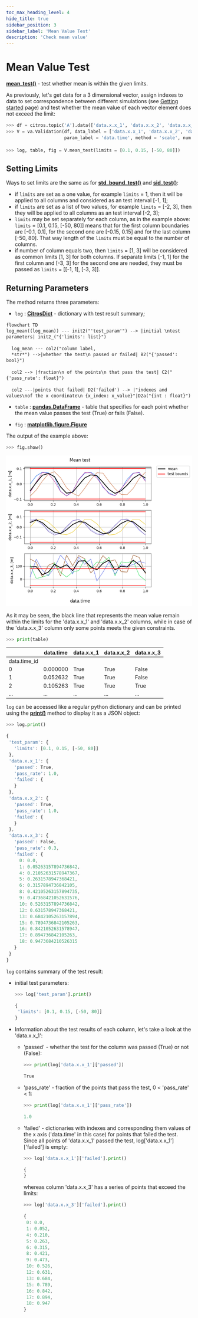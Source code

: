 ```yaml
---
toc_max_heading_level: 4
hide_title: true
sidebar_position: 3
sidebar_label: 'Mean Value Test'
description: 'Check mean value'
---
```

# Mean Value Test

[**mean_test()**](../documentation/validation/validation.md#citros_data_analysis.validation.validation.Validation.mean_test) - test whether mean is within the given limits.

As previously, let's get data for a 3 dimensional vector, assign indexes to data to set correspondence between different simulations (see [Getting started](getting_started.md) page) and test whether the mean value of each vector element does not exceed the limit:

```python
>>> df = citros.topic('A').data(['data.x.x_1', 'data.x.x_2', 'data.x.x_3', 'data.time'])
>>> V = va.Validation(df, data_label = ['data.x.x_1', 'data.x.x_2', 'data.x.x_3'], 
                      param_label = 'data.time', method = 'scale', num = 20, units = 'm')
                      
>>> log, table, fig = V.mean_test(limits = [0.1, 0.15, [-50, 80]])
```

## Setting Limits

Ways to set limits are the same as for [**std_bound_test()**](standard_deviation_boundary_test.md) and [**sid_test()**](testing_each_simulation.md):
  
  - if `limits` are set as a one value, for example `limits` = 1, then it will be applied to all columns and considered as an test interval [-1, 1];
  - if `limits` are set as a list of two values, for example `limits` = [-2, 3], then they will be applied to all columns as an test interval [-2, 3];
  - `limits` may be set separately for each column, as in the example above: `limits` = [0.1, 0.15, [-50, 80]] means that for the first column boundaries are [-0.1, 0.1], for the second one are [-0.15, 0.15] and for the last column [-50, 80]. That way length of the `limits` must be equal to the number of columns.
  - if number of column equals two, then `limits` = [1, 3] will be considered as common limits [1, 3] for both columns. If separate limits [-1, 1] for the first column and [-3, 3] for the second one are needed, they must be passed as `limits` = [[-1, 1],  [-3, 3]].

## Returning Parameters

The method returns three parameters: 
- `log` : [**CitrosDict**](../documentation/data_access/citros_dict.md#citros_data_analysis.data_access.citros_dict.CitrosDict) - dictionary with test result summary;

```mermaid
flowchart TD
log_mean((log_mean)) --- init2("'test_param'") --> |initial \ntest parameters| init2_("{'limits': list}")
    
  log_mean --- col2("column label,
  *str*") -->|whether the test\n passed or failed| B2("{'passed': bool}")

  col2 --> |fraction\n of the points\n that pass the test| C2("{'pass_rate': float}")

  col2 ---|points that failed| D2('failed') --> |"indexes and values\nof the x coordinate\n {x_index: x_value}"|D2a("{int : float}")
```

- `table` : [**pandas.DataFrame**](https://pandas.pydata.org/docs/reference/api/pandas.DataFrame.html) - table that specifies for each point whether the mean value passes the test (True) or fails (False).

- `fig` : [**matplotlib.figure.Figure**](https://matplotlib.org/stable/api/figure_api.html#matplotlib.figure.Figure)

The output of the example above:

```python
>>> fig.show()
```
![fig2](img/fig22.png "Fig2")

As it may be seen, the black line that represents the mean value remain within the limits for the 'data.x.x_1' and 'data.x.x_2' columns, while in case of the 'data.x.x_3' column only some points meets the given constraints.

```python
>>> print(table)
```
||	data.time| data.x.x_1 |data.x.x_2 |data.x.x_3
|--|--|--|--|--|
data.time_id||||
0   | 0.000000| True|True| False
1   | 0.052632| True|True| False
2   | 0.105263| True|True| True
...|...|...|...|...

`log` can be accessed like a regular python dictionary and can be printed using the [**print()**](../documentation/data_access/citros_dict.md#citros_data_analysis.data_access.citros_dict.CitrosDict.print) method to display it as a JSON object:

```python
>>> log.print()
```
```js
{
 'test_param': {
   'limits': [0.1, 0.15, [-50, 80]]
 },
 'data.x.x_1': {
   'passed': True,
   'pass_rate': 1.0,
   'failed': {
   }
 },
 'data.x.x_2': {
   'passed': True,
   'pass_rate': 1.0,
   'failed': {
   }
 },
 'data.x.x_3': {
   'passed': False,
   'pass_rate': 0.3,
   'failed': {
     0: 0.0,
     1: 0.05263157894736842,
     4: 0.21052631578947367,
     5: 0.2631578947368421,
     6: 0.3157894736842105,
     8: 0.42105263157894735,
     9: 0.47368421052631576,
     10: 0.5263157894736842,
     12: 0.631578947368421,
     13: 0.6842105263157894,
     15: 0.7894736842105263,
     16: 0.8421052631578947,
     17: 0.894736842105263,
     18: 0.9473684210526315
   }
 }
}
```

`log` contains summary of the test result: 
  - initial test parameters:

    ```python
    >>> log['test_param'].print()
    ```
    ```js
    {
     'limits': [0.1, 0.15, [-50, 80]]
    }
    ```
  - Information about the test results of each column, let's take a look at the 'data.x.x_1':
    - 'passed' - whether the test for the column was passed (True) or not (False):

      ```python
      >>> print(log['data.x.x_1']['passed'])
      ```
      ```js
      True
      ``` 
    - 'pass_rate' - fraction of the points that pass the test, 0 < 'pass_rate' < 1:

      ```python
      >>> print(log['data.x.x_1']['pass_rate'])
      ```
      ```js
      1.0
      ```
    - 'failed' - dictionaries with indexes and corresponding them values of the x axis ('data.time' in this case) for points that failed the test. Since all points of 'data.x.x_1' passed the test, log['data.x.x_1']['failed'] is empty:
      ```python
      >>> log['data.x.x_1']['failed'].print()
      ```
      ```js
      {
      }
      ```

      whereas column 'data.x.x_3' has a series of points that exceed the limits:
      ```python
      >>> log['data.x.x_3']['failed'].print()
      ```
      ```js
      {
       0: 0.0,
       1: 0.052,
       4: 0.210,
       5: 0.263,
       6: 0.315,
       8: 0.421,
       9: 0.473,
       10: 0.526,
       12: 0.631,
       13: 0.684,
       15: 0.789,
       16: 0.842,
       17: 0.894,
       18: 0.947
      }
      ```